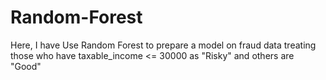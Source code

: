 # Random-Forest
Here, I have Use Random Forest to prepare a model on fraud data  treating those who have taxable_income &lt;= 30000 as "Risky" and others are "Good"

